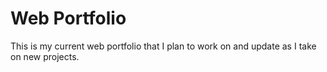 # Web Portfolio

This is my current web portfolio that I plan to work on and update as I take on new projects.
